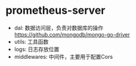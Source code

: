 # prometheus-server

- dal: 数据访问层，负责对数据库的操作  https://github.com/mongodb/mongo-go-driver
- utils: 工具函数
- logs: 日志存放位置
- middlewares: 中间件，主要用于配置Cors